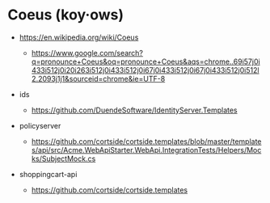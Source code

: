 # Coeus (koy·ows)

* https://en.wikipedia.org/wiki/Coeus
  * https://www.google.com/search?q=pronounce+Coeus&oq=pronounce+Coeus&aqs=chrome..69i57j0i433i512j0i20i263i512j0i433i512j0i67j0i433i512j0i67j0i433i512j0i512l2.2093j1j1&sourceid=chrome&ie=UTF-8

* ids
  * https://github.com/DuendeSoftware/IdentityServer.Templates

* policyserver
  * https://github.com/cortside/cortside.templates/blob/master/templates/api/src/Acme.WebApiStarter.WebApi.IntegrationTests/Helpers/Mocks/SubjectMock.cs

* shoppingcart-api
  * https://github.com/cortside/cortside.templates
